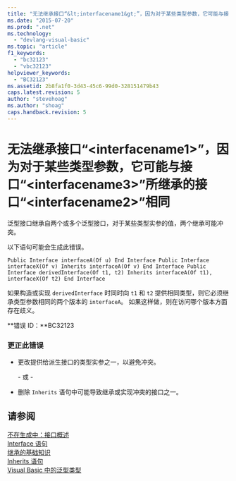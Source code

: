 ```yaml
---
title: "无法继承接口“&lt;interfacename1&gt;”，因为对于某些类型参数，它可能与接口“&lt;interfacename3&gt;”所继承的接口“&lt;interfacename2&gt;”相同 | Microsoft Docs"
ms.date: "2015-07-20"
ms.prod: ".net"
ms.technology: 
  - "devlang-visual-basic"
ms.topic: "article"
f1_keywords: 
  - "bc32123"
  - "vbc32123"
helpviewer_keywords: 
  - "BC32123"
ms.assetid: 2b8fa1f0-3d43-45c6-99d0-328151479b43
caps.latest.revision: 5
author: "stevehoag"
ms.author: "shoag"
caps.handback.revision: 5
---
```

# 无法继承接口“&lt;interfacename1&gt;”，因为对于某些类型参数，它可能与接口“&lt;interfacename3&gt;”所继承的接口“&lt;interfacename2&gt;”相同
泛型接口继承自两个或多个泛型接口，对于某些类型实参的值，两个继承可能冲突。  
  
 以下语句可能会生成此错误。  
  
```  
Public Interface interfaceA(Of u) End Interface Public Interface interfaceX(Of v) Inherits interfaceA(Of v) End Interface Public Interface derivedInterface(Of t1, t2) Inherits interfaceA(Of t1), interfaceX(Of t2) End Interface  
```  
  
 如果构造或实现 `derivedInterface` 时同时向 `t1` 和 `t2` 提供相同类型，则它必须继承类型参数相同的两个版本的 `interfaceA`。 如果这样做，则在访问哪个版本方面存在歧义。  
  
 **错误 ID：**BC32123  
  
### 更正此错误  
  
-   更改提供给派生接口的类型实参之一，以避免冲突。  
  
     \- 或 \-  
  
-   删除 `Inherits` 语句中可能导致继承或实现冲突的接口之一。  
  
## 请参阅  
 [不在生成中：接口概述](http://msdn.microsoft.com/zh-cn/f96bb470-c1b8-4c73-89bc-6f536b798da1)   
 [Interface 语句](../../visual-basic/language-reference/statements/interface-statement.md)   
 [继承的基础知识](../../visual-basic/programming-guide/language-features/objects-and-classes/inheritance-basics.md)   
 [Inherits 语句](../../visual-basic/language-reference/statements/inherits-statement.md)   
 [Visual Basic 中的泛型类型](../../visual-basic/programming-guide/language-features/data-types/generic-types.md)